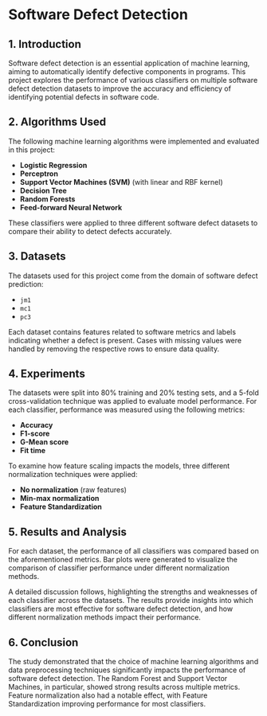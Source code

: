 # Software Defect Detection

## 1. Introduction

Software defect detection is an essential application of machine learning, aiming to automatically identify defective components in programs. This project explores the performance of various classifiers on multiple software defect detection datasets to improve the accuracy and efficiency of identifying potential defects in software code.

## 2. Algorithms Used

The following machine learning algorithms were implemented and evaluated in this project:
- **Logistic Regression**
- **Perceptron**
- **Support Vector Machines (SVM)** (with linear and RBF kernel)
- **Decision Tree**
- **Random Forests**
- **Feed-forward Neural Network**

These classifiers were applied to three different software defect datasets to compare their ability to detect defects accurately.

## 3. Datasets

The datasets used for this project come from the domain of software defect prediction:
- `jm1`
- `mc1`
- `pc3`

Each dataset contains features related to software metrics and labels indicating whether a defect is present. Cases with missing values were handled by removing the respective rows to ensure data quality.

## 4. Experiments

The datasets were split into 80% training and 20% testing sets, and a 5-fold cross-validation technique was applied to evaluate model performance. For each classifier, performance was measured using the following metrics:
- **Accuracy**
- **F1-score**
- **G-Mean score**
- **Fit time**

To examine how feature scaling impacts the models, three different normalization techniques were applied:
- **No normalization** (raw features)
- **Min-max normalization**
- **Feature Standardization**

## 5. Results and Analysis

For each dataset, the performance of all classifiers was compared based on the aforementioned metrics. Bar plots were generated to visualize the comparison of classifier performance under different normalization methods.

A detailed discussion follows, highlighting the strengths and weaknesses of each classifier across the datasets. The results provide insights into which classifiers are most effective for software defect detection, and how different normalization methods impact their performance.

## 6. Conclusion

The study demonstrated that the choice of machine learning algorithms and data preprocessing techniques significantly impacts the performance of software defect detection. The Random Forest and Support Vector Machines, in particular, showed strong results across multiple metrics. Feature normalization also had a notable effect, with Feature Standardization improving performance for most classifiers.
